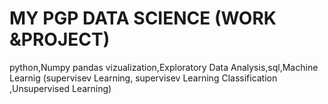 # MY PGP DATA SCIENCE (WORK &PROJECT)
python,Numpy pandas vizualization,Exploratory Data Analysis,sql,Machine Learnig (supervisev Learning, supervisev Learning Classification ,Unsupervised Learning)
